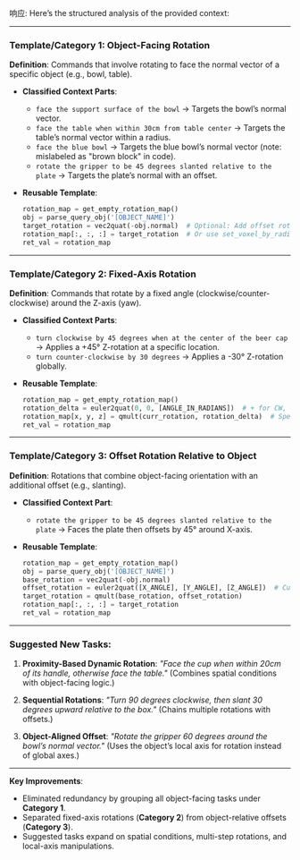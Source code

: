 响应: Here’s the structured analysis of the provided context:

---

### **Template/Category 1: Object-Facing Rotation**

**Definition**: Commands that involve rotating to face the normal vector of a specific object (e.g., bowl, table).

- **Classified Context Parts**:

  - `face the support surface of the bowl` → Targets the bowl’s normal vector.
  - `face the table when within 30cm from table center` → Targets the table’s normal vector within a radius.
  - `face the blue bowl` → Targets the blue bowl’s normal vector (note: mislabeled as "brown block" in code).
  - `rotate the gripper to be 45 degrees slanted relative to the plate` → Targets the plate’s normal with an offset.

- **Reusable Template**:
  ```python
  rotation_map = get_empty_rotation_map()
  obj = parse_query_obj('[OBJECT_NAME]')
  target_rotation = vec2quat(-obj.normal)  # Optional: Add offset rotation
  rotation_map[:, :, :] = target_rotation  # Or use set_voxel_by_radius for spatial conditions
  ret_val = rotation_map
  ```

---

### **Template/Category 2: Fixed-Axis Rotation**

**Definition**: Commands that rotate by a fixed angle (clockwise/counter-clockwise) around the Z-axis (yaw).

- **Classified Context Parts**:

  - `turn clockwise by 45 degrees when at the center of the beer cap` → Applies a +45° Z-rotation at a specific location.
  - `turn counter-clockwise by 30 degrees` → Applies a -30° Z-rotation globally.

- **Reusable Template**:
  ```python
  rotation_map = get_empty_rotation_map()
  rotation_delta = euler2quat(0, 0, [ANGLE_IN_RADIANS])  # + for CW, - for CCW
  rotation_map[x, y, z] = qmult(curr_rotation, rotation_delta)  # Specific voxel or global
  ret_val = rotation_map
  ```

---

### **Template/Category 3: Offset Rotation Relative to Object**

**Definition**: Rotations that combine object-facing orientation with an additional offset (e.g., slanting).

- **Classified Context Part**:

  - `rotate the gripper to be 45 degrees slanted relative to the plate` → Faces the plate then offsets by 45° around X-axis.

- **Reusable Template**:
  ```python
  rotation_map = get_empty_rotation_map()
  obj = parse_query_obj('[OBJECT_NAME]')
  base_rotation = vec2quat(-obj.normal)
  offset_rotation = euler2quat([X_ANGLE], [Y_ANGLE], [Z_ANGLE])  # Custom offset
  target_rotation = qmult(base_rotation, offset_rotation)
  rotation_map[:, :, :] = target_rotation
  ret_val = rotation_map
  ```

---

### **Suggested New Tasks**:

1. **Proximity-Based Dynamic Rotation**:
   _"Face the cup when within 20cm of its handle, otherwise face the table."_
   (Combines spatial conditions with object-facing logic.)

2. **Sequential Rotations**:
   _"Turn 90 degrees clockwise, then slant 30 degrees upward relative to the box."_
   (Chains multiple rotations with offsets.)

3. **Object-Aligned Offset**:
   _"Rotate the gripper 60 degrees around the bowl’s normal vector."_
   (Uses the object’s local axis for rotation instead of global axes.)

---

**Key Improvements**:

- Eliminated redundancy by grouping all object-facing tasks under **Category 1**.
- Separated fixed-axis rotations (**Category 2**) from object-relative offsets (**Category 3**).
- Suggested tasks expand on spatial conditions, multi-step rotations, and local-axis manipulations.

